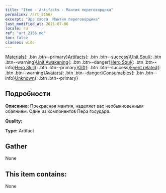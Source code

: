 ```yaml
---
title: "Item - Artifacts - Мантия переговорщика"
permalink: /art_2156/
excerpt: "Эра хаоса  Мантия переговорщика"
last_modified_at: 2021-07-06
locale: ru
ref: "art_2156.md"
toc: false
classes: wide
---
```

 [Materials](/ItemsRU/){: .btn .btn--primary}[Artifacts](/ItemsRU/Artifacts/){: .btn .btn--success}[Unit Soul](/ItemsRU/UnitSoul/){: .btn .btn--warning}[Unit Awakening](/ItemsRU/UnitAwakening/){: .btn .btn--danger}[Hero Soul](/ItemsRU/HeroSoul/){: .btn .btn--info}[Hero Skill](/ItemsRU/HeroSkill/){: .btn .btn--primary}[Gift](/ItemsRU/Gift/){: .btn .btn--success}[Event related](/ItemsRU/Events/){: .btn .btn--warning}[Avatars](/ItemsRU/Avatars/){: .btn .btn--danger}[Consumables](/ItemsRU/Consumables/){: .btn .btn--info}[Unknown](/ItemsRU/Unknown/){: .btn .btn--primary}

## Подробности
 **Описание:** Прекрасная мантия, наделяет вас необыкновенным обаянием. Один из компонентов Пера государя.

 **Quality:** 

 **Type:** Artifact

## Gather

  None

## This item contains:

  None


